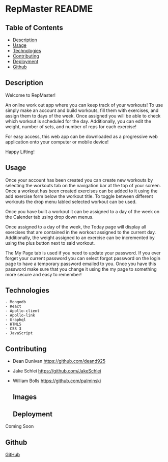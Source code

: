 # RepMaster README 
  ## Table of Contents
  
  - [Description](#description)
  - [Usage](#usage)
  - [Technologies](#technologies)
  - [Contributing](#contributing)
  - [Deployment](#deployment)
  - [Github](#github)
  
  ## Description
 
  Welcome to RepMaster! 
  
  An online work out app where you can keep track of your workouts! To use simply make an account and build workouts, fill them with exercises, and assign them to days of the week. Once assigned you will be able to check which workout is scheduled for the day. Additionally, you can edit the weight, number of sets, and number of reps for each exercise!

  For easy access, this web app can be downloaded as a progressive web application onto your computer or mobile device!

  Happy Lifting!

  ## Usage
  
Once your account has been created you can create new workouts by selecting the workouts tab on the navigation bar at the top of your screen. Once a workout has been created exercises can be added to it using the add exercise form below the workout title. To toggle between different workouts the drop menu labled selected workout can be used.

Once you have built a workout it can be assigned to a day of the week on the Calender tab using drop down menus.

Once assigned to a day of the week, the Today page will display all exercises that are contained in the workout assigned to the current day. Additionally, the weight assigned to an exercise can be incremented by using the plus button next to said workout.

The My Page tab is used if you need to update your password. If you ever forget your current password you can select forgot password on the login page to have a temporary password emailed to you. Once you have this password make sure that you change it using the my page to something more secure and easy to remember!
  
  ## Technologies

    - Mongodb
    - React
    - Apollo-client
    - Apollo-link
    - Graphql
    - HTML5
    - CSS 3
    - JavaScript
    
  ## Contributing
    
- Dean Dunivan https://github.com/deand925
- Jake Schlei https://github.com/JakeSchlei
- William Bolls https://github.com/palminski
  
  ## Images

  <!-- <img src="./Screenshot1.PNG">
  <img src="./Screenshot2.PNG">
  <img src="./Screenshot3.PNG">
  <img src="./Screenshot4.PNG"> -->


  ## Deployment

Coming Soon
  <!-- [Heroku](https://globogains.herokuapp.com/) -->

  ## Github

  [GitHub](https://github.com/palminski/orchard-alley-lifts)

